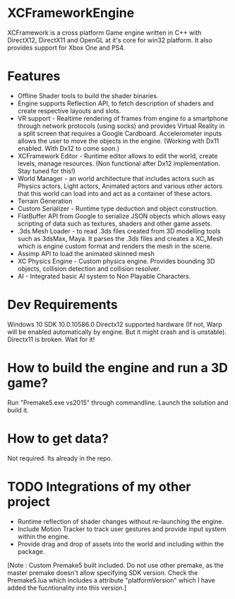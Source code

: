 # XCFrameworkEngine
XCFramework is a cross platform Game engine written in C++ with DirectX12, DirectX11 and OpenGL at it's core for win32 platform. It also provides support for Xbox One and PS4. 

# Features
- Offline Shader tools to build the shader binaries.
- Engine supports Reflection API, to fetch description of shaders and create respective layouts and slots. 
- VR support - Realtime rendering of frames from engine to a smartphone through network protocols (using socks) and provides Virtual Reality in a split screen that requires a Google Cardboard. Accelerometer inputs allows the user to move the objects in the engine. (Working with Dx11 enabled. With Dx12 to come soon.)
- XCFramework Editor - Runtime editor allows to edit the world, create levels, manage resources. (Non functional after Dx12 implementation. Stay tuned for this!)
- World Manager - an world architecture that includes actors such as Physics actors, Light actors, Animated actors and various other actors that this world can load into and act as a container of these actors.
- Terrain Generation 
- Custom Serializer - Runtime type deduction and object construction.
- FlatBuffer API from Google to serialize JSON objects which allows easy scripting of data such as textures, shaders and other game assets.
- .3ds Mesh Loader - to read .3ds files created from 3D modelling tools such as 3dsMax, Maya. It parses the .3ds files and creates a XC_Mesh which is engine custom format and renders the mesh in the scene.
- Assimp API to load the animated skinned mesh
- XC Physics Engine - Custom physics engine. Provides bounding 3D objects, collision detection and collision resolver.
- AI - Integrated basic AI system to Non Playable Characters.

# Dev Requirements
Windows 10 SDK 10.0.10586.0 
Directx12 supported hardware (If not, Warp will be enabled automatically by engine. But it might crash and is unstable).
Directx11 is broken. Wait for it!

# How to build the engine and run a 3D game?
Run "Premake5.exe vs2015" through commandline.
Launch the solution and build it.

# How to get data?
Not required. Its already in the repo.

# TODO Integrations of my other project
- Runtime reflection of shader changes without re-launching the engine.
- Include Motion Tracker to track user gestures and provide input system within the engine.
- Provide drag and drop of assets into the world and including within the package.

[Note : Custom Premake5 built included. Do not use other premake, as the master premake doesn't allow specifying SDK version. Check the Premake5.lua which includes a attribute "platformVersion" which I have added the fucntionality into this version.]